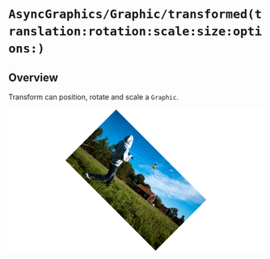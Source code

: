 # ``AsyncGraphics/Graphic/transformed(translation:rotation:scale:size:options:)``

## Overview

Transform can position, rotate and scale a ``Graphic``.

![Transform](https://github.com/heestand-xyz/AsyncGraphics-Docs/blob/main/Images/Effects/Transform.png?raw=true)
